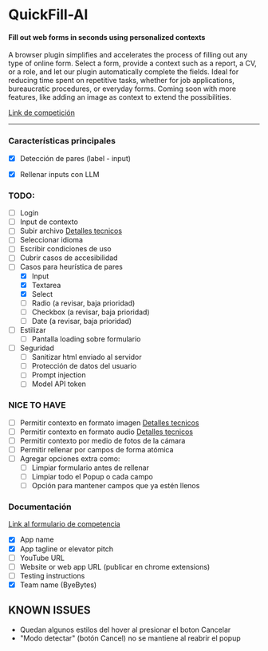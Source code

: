 # QuickFill-AI
#### **Fill out web forms in seconds using personalized contexts**

A browser plugin simplifies and accelerates the process of filling out any type of online form. Select a form, provide a context such as a report, a CV, or a role, and let our plugin automatically complete the fields. Ideal for reducing time spent on repetitive tasks, whether for job applications, bureaucratic procedures, or everyday forms. Coming soon with more features, like adding an image as context to extend the possibilities.

[Link de competición](https://ai.google.dev/competition)

---

### Características principales
- [x] Detección de pares (label - input)
- [x] Rellenar inputs con LLM


### TODO:
- [ ] Login
- [ ] Input de contexto
- [ ] Subir archivo [Detalles tecnicos](https://ai.google.dev/gemini-api/docs/document-processing?authuser=1&lang=node)
- [ ] Seleccionar idioma
- [ ] Escribir condiciones de uso
- [ ] Cubrir casos de accesibilidad
- [ ] Casos para heurística de pares
    - [x] Input
    - [x] Textarea
    - [x] Select
    - [ ] Radio (a revisar, baja prioridad)
    - [ ] Checkbox (a revisar, baja prioridad)
    - [ ] Date (a revisar, baja prioridad)
- [ ] Estilizar
    - [ ] Pantalla loading sobre formulario
- [ ] Seguridad
    - [ ] Sanitizar html enviado al servidor
    - [ ] Protección de datos del usuario
    - [ ] Prompt injection
    - [ ] Model API token

### NICE TO HAVE
- [ ] Permitir contexto en formato imagen [Detalles tecnicos](https://ai.google.dev/gemini-api/docs/vision?authuser=1&lang=node)
- [ ] Permitir contexto en formato audio [Detalles tecnicos](https://ai.google.dev/gemini-api/docs/audio?authuser=1&lang=node)
- [ ] Permitir contexto por medio de fotos de la cámara
- [ ] Permitir rellenar por campos de forma atómica
- [ ] Agregar opciones extra como:
    - [ ] Limpiar formulario antes de rellenar
    - [ ] Limpiar todo el Popup o cada campo
    - [ ] Opción para mantener campos que ya estén llenos

### Documentación
[Link al formulario de competencia](https://docs.google.com/forms/d/e/1FAIpQLSczzeNmPUo6yiS_TfULziyEO8gzc1WFYX3yal62KzrQgeoa1g/viewform?embedded=true&pli=1)
- [x] App name
- [x] App tagline or elevator pitch
- [ ] YouTube URL
- [ ] Website or web app URL (publicar en chrome extensions)
- [ ] Testing instructions
- [x] Team name (ByeBytes)

## KNOWN ISSUES
- Quedan algunos estilos del hover al presionar el boton Cancelar
- "Modo detectar" (botón Cancel) no se mantiene al reabrir el popup
